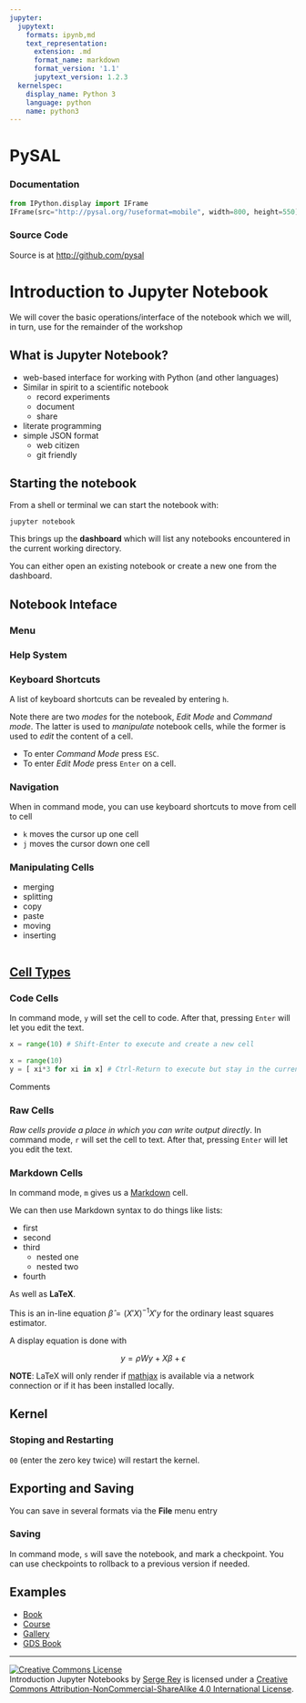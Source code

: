 ```yaml
---
jupyter:
  jupytext:
    formats: ipynb,md
    text_representation:
      extension: .md
      format_name: markdown
      format_version: '1.1'
      jupytext_version: 1.2.3
  kernelspec:
    display_name: Python 3
    language: python
    name: python3
---
```


# PySAL


### Documentation

```python
from IPython.display import IFrame
IFrame(src="http://pysal.org/?useformat=mobile", width=800, height=550)
```

### Source Code


Source is at http://github.com/pysal


# Introduction to Jupyter Notebook

We will cover the basic operations/interface of the notebook which we will, in turn, use for the remainder of the workshop


## What is Jupyter Notebook?

- web-based interface for working with Python (and other languages)
- Similar in spirit to a scientific notebook
    - record experiments
    - document
    - share
- literate programming
- simple JSON format
    - web citizen
    - git friendly


## Starting the notebook

<!-- #region -->
From a shell or terminal we can start the notebook with:
```
jupyter notebook
```

This brings up the **dashboard** which will list any notebooks encountered in the current working directory.

You can either open an existing notebook or create a new one from the dashboard.
<!-- #endregion -->

## Notebook Inteface


### Menu


### Help System


### Keyboard Shortcuts

A list of keyboard shortcuts can be revealed by entering `h`.


Note there are two *modes* for the notebook, *Edit Mode* and *Command mode*. The latter is used to *manipulate* notebook cells, while the former is used to *edit* the content of a cell.

- To enter *Command Mode* press `ESC`.
- To enter *Edit Mode* press `Enter` on a cell.



### Navigation

When in command mode, you can use keyboard shortcuts to move from cell to cell

- `k` moves the cursor up one cell
- `j` moves the cursor down one cell




### Manipulating Cells

* merging
* splitting
* copy
* paste
* moving 
* inserting

```python

```

## [Cell Types](http://jupyter-notebook.readthedocs.io/en/stable/notebook.html#structure-of-a-notebook-document)


### Code Cells


In command mode, `y` will set the cell to code. After that, pressing `Enter` will let you edit the text.

```python
x = range(10) # Shift-Enter to execute and create a new cell
```

```python
x = range(10)
y = [ xi*3 for xi in x] # Ctrl-Return to execute but stay in the current cell
```

Comments



### Raw Cells


*Raw cells provide a place in which you can write output directly*. In command mode, `r` will set the cell to text. After that, pressing `Enter` will let you edit the text.


### Markdown Cells

<!-- #region -->
In command mode, ```m``` gives us a [Markdown] cell.


[Markdown]: http://daringfireball.net/projects/markdown/

We can then use Markdown syntax to do things like lists:

- first
- second
- third
  - nested one
  - nested two
- fourth


As well as **LaTeX**.

This is an in-line equation $\hat{\beta} = (X'X)^{-1}X'y$ for the ordinary least squares estimator.

A display equation is done with

$$ y = \rho W y + X\beta + \epsilon$$

**NOTE**: LaTeX will only render if [mathjax](https://www.mathjax.org/) is available via a network connection or if it has been installed locally.
<!-- #endregion -->

## Kernel


### Stoping and Restarting


`00` (enter the zero key twice)  will restart the kernel.


## Exporting and Saving


You can save in several formats via the **File** menu entry


### Saving

In command mode, `s` will save the notebook, and mark a checkpoint. You can use checkpoints to rollback to a previous version if needed.


## Examples

* [Book](https://geographicdata.science/)
* [Course](http://learnds.com)
* [Gallery](https://github.com/jupyter/jupyter/wiki/A-gallery-of-interesting-Jupyter-Notebooks)
* [GDS Book](https://geographicdata.science/2019/08/29/project-launch.html)


---

<a rel="license" href="http://creativecommons.org/licenses/by-nc-
sa/4.0/"><img alt="Creative Commons License" style="border-width:0"
src="https://i.creativecommons.org/l/by-nc-sa/4.0/88x31.png" /></a><br /><span
xmlns:dct="http://purl.org/dc/terms/" property="dct:title">Introduction Jupyter Notebooks</span> by <a xmlns:cc="http://creativecommons.org/ns#"
href="http://sergerey.org" property="cc:attributionName"
rel="cc:attributionURL">Serge Rey</a> is licensed under a <a
rel="license" href="http://creativecommons.org/licenses/by-nc-sa/4.0/">Creative
Commons Attribution-NonCommercial-ShareAlike 4.0 International License</a>.
